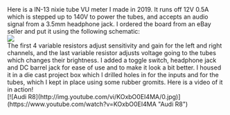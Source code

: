 <section padding="10px">
  Here is a IN-13 nixie tube VU meter I made in 2019. It runs off 12V 0.5A which is stepped up to 140V to power the tubes, and accepts an audio signal from a 3.5mm     headphone jack. I ordered the board from an eBay seller and put it using the following schematic:
 </section>
<img src="https://user-images.githubusercontent.com/63659684/95758888-e7e86580-0ca0-11eb-8cf6-c1f58328c82c.png">
<section padding="10px">
The first 4 variable resistors adjust sensitivity and gain for the left and right channels, and the last variable resistor adjusts voltage going to the tubes which changes their brightness. I added a toggle switch, headphone jack and DC barrel jack for ease of use and to make it look a bit better. I housed it in a die cast project box which I drilled holes in for the inputs and for the tubes, which I kept in place using some rubber gromits.
Here is a video of it in action!
  </section>
[![Audi R8](http://img.youtube.com/vi/KOxbO0EI4MA/0.jpg)](https://www.youtube.com/watch?v=KOxbO0EI4MA "Audi R8")


